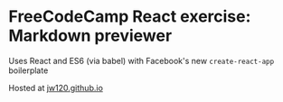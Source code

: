 # FreeCodeCamp React exercise: Markdown previewer

Uses React and ES6 (via babel) with Facebook's new `create-react-app` boilerplate

Hosted at [jw120.github.io](https://jw120.github.io)
